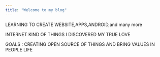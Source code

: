 ```yaml
---
title: "Welcome to my blog"
---
```


LEARNING TO CREATE WEBSITE,APPS,ANDROID,and many more

INTERNET KIND OF THINGS I DISCOVERED MY TRUE LOVE 

GOALS : CREATING OPEN SOURCE OF THINGS AND BRING VALUES IN PEOPLE LIFE
